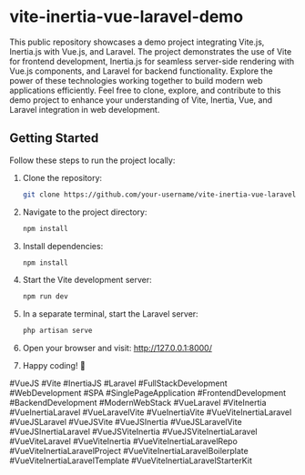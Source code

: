 # vite-inertia-vue-laravel-demo
 This public repository showcases a demo project integrating Vite.js, Inertia.js with Vue.js, and Laravel. The project demonstrates the use of Vite for frontend development, Inertia.js for seamless server-side rendering with Vue.js components, and Laravel for backend functionality. Explore the power of these technologies working together to build modern web applications efficiently. Feel free to clone, explore, and contribute to this demo project to enhance your understanding of Vite, Inertia, Vue, and Laravel integration in web development.

## Getting Started

Follow these steps to run the project locally:

1. Clone the repository:
   ```bash
   git clone https://github.com/your-username/vite-inertia-vue-laravel-demo.git
2. Navigate to the project directory:
   ```bash
   npm install

3. Install dependencies:
   ```bash
   npm install
   
4. Start the Vite development server:
   ```bash
   npm run dev

5. In a separate terminal, start the Laravel server:
   ```bash
   php artisan serve

6. Open your browser and visit:
   http://127.0.0.1:8000/

7. Happy coding! 🚀

#VueJS
#Vite
#InertiaJS
#Laravel
#FullStackDevelopment
#WebDevelopment
#SPA
#SinglePageApplication
#FrontendDevelopment
#BackendDevelopment
#ModernWebStack
#VueLaravel
#ViteInertia
#VueInertiaLaravel
#VueLaravelVite
#VueInertiaVite
#VueViteInertiaLaravel
#VueJSLaravel
#VueJSVite
#VueJSInertia
#VueJSLaravelVite
#VueJSInertiaLaravel
#VueJSViteInertia
#VueJSViteInertiaLaravel
#VueViteLaravel
#VueViteInertia
#VueViteInertiaLaravelRepo
#VueViteInertiaLaravelProject
#VueViteInertiaLaravelBoilerplate
#VueViteInertiaLaravelTemplate
#VueViteInertiaLaravelStarterKit

